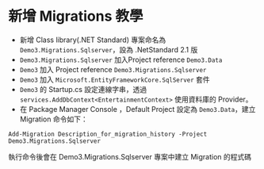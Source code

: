 # 新增 Migrations 教學

* 新增 Class library(.NET Standard) 專案命名為 `Demo3.Migrations.Sqlserver`，設為 .NetStandard 2.1 版
* `Demo3.Migrations.Sqlserver` 加入Project reference `Demo3.Data`
* `Demo3` 加入 Project reference `Demo3.Migrations.Sqlserver`
* `Demo3` 加入 `Microsoft.EntityFrameworkCore.SqlServer` 套件
* `Demo3` 的 Startup.cs 設定連線字串，透過 `services.AddDbContext<EntertainmentContext>` 使用資料庫的 Provider。
* 在 Package Manager Console ，Default Project 設定為 `Demo3.Data`，建立 Migration 命令如下：
```
Add-Migration Description_for_migration_history -Project Demo3.Migrations.Sqlserver
```

執行命令後會在 Demo3.Migrations.Sqlserver 專案中建立 Migration 的程式碼

